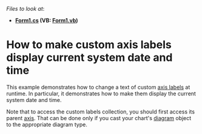<!-- default file list -->
*Files to look at*:

* **[Form1.cs](./CS/CustomLabelsText/Form1.cs) (VB: [Form1.vb](./VB/CustomLabelsText/Form1.vb))**
<!-- default file list end -->
# How to make custom axis labels display current system date and time

This example demonstrates how to change a text of custom [axis labels](https://docs.devexpress.com/WindowsForms/5804/controls-and-libraries/chart-control/axes/axis-labels?p=netframework) at runtime. In particular, it demonstrates how to make them display the current system date and time.

Note that to access the custom labels collection, you should first access its parent [axis](https://docs.devexpress.com/WindowsForms/5779/controls-and-libraries/chart-control/diagram/axes). That can be done only if you cast your chart's [diagram](https://docs.devexpress.com/WindowsForms/DevExpress.XtraCharts.ChartControl.Diagram?p=netframework) object to the appropriate diagram type.
